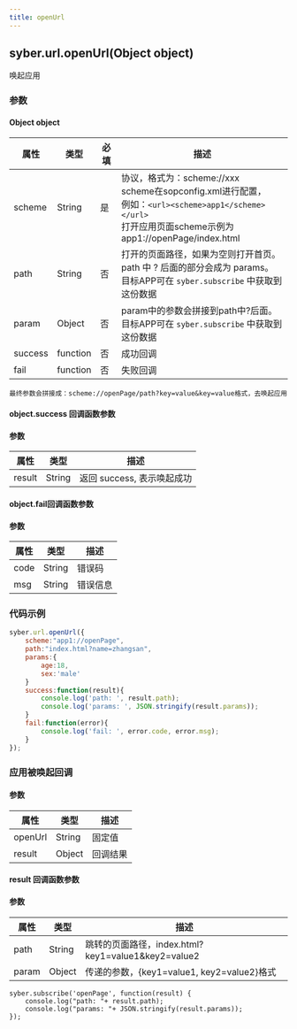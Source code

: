 ```yaml
---
title: openUrl
---
```


## syber.url.openUrl(Object object)

唤起应用

### 参数

#### Object object

| 属性    | 类型     | 必填 | 描述                                                         |
| ------- | -------- | -------- | ------------------------------------------------------------ |
| scheme | String | 是 | 协议，格式为：scheme://xxx<br />scheme在sopconfig.xml进行配置，<br />例如：`<url><scheme>app1</scheme></url>`<br />打开应用页面scheme示例为app1://openPage/index.html |
| path | String | 否 | 打开的页面路径，如果为空则打开首页。<br />path 中 ? 后面的部分会成为 params。<br />目标APP可在 `syber.subscribe` 中获取到这份数据 |
| param | Object | 否 | param中的参数会拼接到path中?后面。<br />目标APP可在 `syber.subscribe` 中获取到这份数据 |
| success | function | 否       | 成功回调                                       |
| fail    | function | 否       | 失败回调                                       |

```
最终参数会拼接成：scheme://openPage/path?key=value&key=value格式，去唤起应用
```

#### object.success 回调函数参数

#### 参数
| 属性           | 类型    | 描述                                 |
| -------------- | ------  | ------------------------------------ |
| result | String | 返回 success, 表示唤起成功 |

#### object.fail回调函数参数
#### 参数
| 属性 | 类型   | 描述     |
| ---- | ------ | -------- |
| code | String | 错误码   |
| msg  | String | 错误信息 |


### 代码示例
```js
syber.url.openUrl({
    scheme:"app1://openPage",
    path:"index.html?name=zhangsan",
    params:{
        age:18,
        sex:'male'
    }
	success:function(result){
        console.log('path: ', result.path);
        console.log('params: ', JSON.stringify(result.params));
    }
    fail:function(error){
        console.log('fail: ', error.code, error.msg);
    }
});
```

### 应用被唤起回调

#### 参数

| 属性    | 类型   | 描述     |
| ------- | ------ | -------- |
| openUrl | String | 固定值   |
| result  | Object | 回调结果 |

#### result 回调函数参数

#### 参数

| 属性  | 类型   | 描述                                               |
| ----- | ------ | -------------------------------------------------- |
| path  | String | 跳转的页面路径，index.html?key1=value1&key2=value2 |
| param | Object | 传递的参数，{key1=value1, key2=value2}格式         |

```
syber.subscribe('openPage', function(result) {
	console.log("path: "+ result.path);
	console.log("params: "+ JSON.stringify(result.params));
});
```